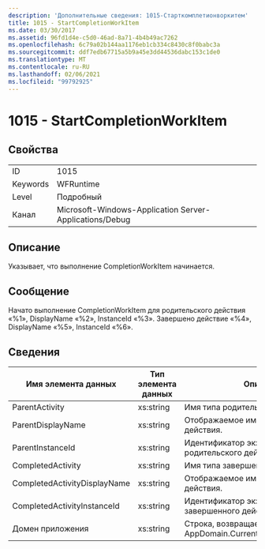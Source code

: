 ```yaml
---
description: 'Дополнительные сведения: 1015-Старткомплетионворкитем'
title: 1015 - StartCompletionWorkItem
ms.date: 03/30/2017
ms.assetid: 96fd1d4e-c5d0-46ad-8a71-4b4b49ac7262
ms.openlocfilehash: 6c79a02b144aa1176eb1cb334c8430c8f0babc3a
ms.sourcegitcommit: ddf7edb67715a5b9a45e3dd44536dabc153c1de0
ms.translationtype: MT
ms.contentlocale: ru-RU
ms.lasthandoff: 02/06/2021
ms.locfileid: "99792925"
---
```

# <a name="1015---startcompletionworkitem"></a>1015 - StartCompletionWorkItem

## <a name="properties"></a>Свойства  
  
|||  
|-|-|  
|ID|1015|  
|Keywords|WFRuntime|  
|Level|Подробный|  
|Канал|Microsoft-Windows-Application Server-Applications/Debug|  
  
## <a name="description"></a>Описание  

 Указывает, что выполнение CompletionWorkItem начинается.  
  
## <a name="message"></a>Сообщение  

 Начато выполнение CompletionWorkItem для родительского действия «%1», DisplayName «%2», InstanceId «%3». Завершено действие «%4», DisplayName «%5», InstanceId «%6».  
  
## <a name="details"></a>Сведения  
  
|Имя элемента данных|Тип элемента данных|Описание|  
|--------------------|--------------------|-----------------|  
|ParentActivity|xs:string|Имя типа родительского действия.|  
|ParentDisplayName|xs:string|Отображаемое имя родительского действия.|  
|ParentInstanceId|xs:string|Идентификатор экземпляра родительского действия.|  
|CompletedActivity|xs:string|Имя типа завершенного действия.|  
|CompletedActivityDisplayName|xs:string|Отображаемое имя завершенного действия.|  
|CompletedActivityInstanceId|xs:string|Идентификатор экземпляра завершенного действия.|  
|Домен приложения|xs:string|Строка, возвращаемая AppDomain.CurrentDomain.FriendlyName.|
